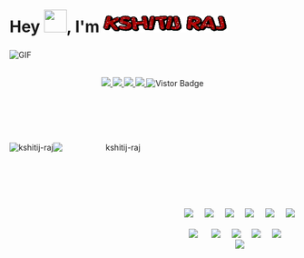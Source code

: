 <h1>Hey <img src="https://media.giphy.com/media/hvRJCLFzcasrR4ia7z/giphy.gif" height="40px" width="40px">, I'm <img src=".github\Images\Name.gif" height="30px" width="220px"></h1>
<div>
  <img align="middle" alt="GIF" src="https://readme-typing-svg.herokuapp.com?color=%2336BCF7&lines=I+am+a+Developer.;I+am+a+Data+Analyst.;I+am+a+Data+Science+Enthusiast."/>
</div>
<br />
<div>
  <p align="middle">
  <a href="https://www.linkedin.com/in/kshitij-raj-3a3911136/">
  <img src="https://img.shields.io/badge/Linkedin-blue?style=flat&logo=linkedin&labelColor=blue">
  </a>
  <a href="mailto:rajkshitij30@gmail.com?subject=Hello%20Kshitij">
  <img src="https://img.shields.io/badge/-Gmail-%23db483b?style=flat&logo=Gmail&labelColor=red&logoColor=white">
  </a>
  <a href="https://www.facebook.com/kshitij.raj.35/">
  <img src="https://img.shields.io/badge/-Facebook-%230d8bf1?style=flat&logo=Facebook&logoColor=white">
  </a>
  <a href="https://www.instagram.com/kshitij__raj/">
  <img src="https://img.shields.io/badge/-Instagram-%23E4405F?style=flat&logo=Instagram&logoColor=white">
  </a>
  <a target="_blank"><img src="https://visitor-badge.glitch.me/badge?page_id=kshitij-raj.kshitij-raj" alt="Vistor Badge"></a>
  </p>
</div>

<div>
<br />
<br />
<br />
<br />
<p align="center">
<img align="left" height="200" src="https://github-readme-stats.vercel.app/api?username=kshitij-raj&theme=onedark" alt="kshitij-raj"/> 
<img align="left" height="200" width="230" src="https://github-readme-stats.vercel.app/api/top-langs/?username=kshitij-raj&hide=css&theme=nord" alt="kshitij-raj" />
</p>
</div>

<div>
<br />
<br />
<br />
<br />
<br />
<br />
</div>

<p align="center">
  <img src="https://img.shields.io/badge/-Python-gray?style=for-the-badge&logo=Python" />&nbsp;&nbsp;&nbsp;&nbsp;
  <img src="https://img.shields.io/badge/-Tensorflow-gray?style=for-the-badge&logo=Tensorflow" />&nbsp;&nbsp;&nbsp;&nbsp;
  <img src="https://img.shields.io/badge/-keras-gray?style=for-the-badge&logo=keras" />&nbsp;&nbsp;&nbsp;&nbsp;
  <img src="https://img.shields.io/badge/-Scikit%20Learn-gray?style=for-the-badge&logo=Scikit%20Learn" />&nbsp;&nbsp;&nbsp;&nbsp;
  <img src="https://img.shields.io/badge/-Java-gray?style=for-the-badge&logo=Java" />&nbsp;&nbsp;&nbsp;&nbsp;
  <img src="https://img.shields.io/badge/-MySQL-gray?style=for-the-badge&logo=MySQL" />
  
  <br/>
  <br/>
  <img src="https://img.shields.io/badge/-HTML5-E34F26?style=for-the-badge&logo=html5&logoColor=white" />&nbsp;&nbsp;&nbsp;&nbsp;&nbsp;
  <img src="https://img.shields.io/badge/-CSS3-1572B6?style=for-the-badge&logo=css3" />&nbsp;&nbsp;&nbsp;&nbsp;
  <img src="https://img.shields.io/badge/-JavaScript-gray?style=for-the-badge&logo=javascript" />&nbsp;&nbsp;&nbsp;&nbsp;
  <img src="https://img.shields.io/badge/-Flask-gray?style=for-the-badge&logo=flask" />&nbsp;&nbsp;&nbsp;&nbsp;
  <img src="https://img.shields.io/badge/-Git-gray?style=for-the-badge&logo=git" />&nbsp;&nbsp;&nbsp;&nbsp;
  <img src="https://img.shields.io/badge/-GitHub-gray?style=for-the-badge&logo=github" />

  <br/>
  <br/>
</p>
